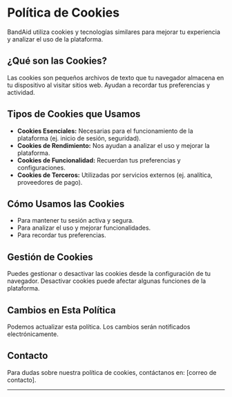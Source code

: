 # Política de Cookies

BandAid utiliza cookies y tecnologías similares para mejorar tu experiencia y analizar el uso de la plataforma.

## ¿Qué son las Cookies?
Las cookies son pequeños archivos de texto que tu navegador almacena en tu dispositivo al visitar sitios web. Ayudan a recordar tus preferencias y actividad.

## Tipos de Cookies que Usamos
- **Cookies Esenciales:** Necesarias para el funcionamiento de la plataforma (ej. inicio de sesión, seguridad).
- **Cookies de Rendimiento:** Nos ayudan a analizar el uso y mejorar la plataforma.
- **Cookies de Funcionalidad:** Recuerdan tus preferencias y configuraciones.
- **Cookies de Terceros:** Utilizadas por servicios externos (ej. analítica, proveedores de pago).

## Cómo Usamos las Cookies
- Para mantener tu sesión activa y segura.
- Para analizar el uso y mejorar funcionalidades.
- Para recordar tus preferencias.

## Gestión de Cookies
Puedes gestionar o desactivar las cookies desde la configuración de tu navegador. Desactivar cookies puede afectar algunas funciones de la plataforma.

## Cambios en Esta Política
Podemos actualizar esta política. Los cambios serán notificados electrónicamente.

## Contacto
Para dudas sobre nuestra política de cookies, contáctanos en: [correo de contacto].

---
